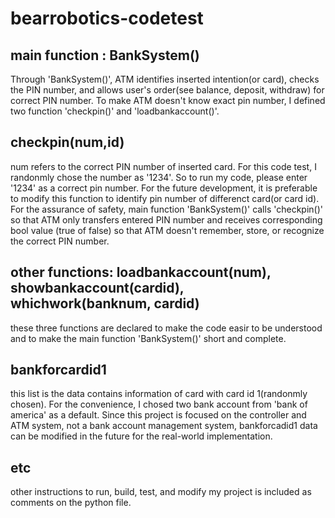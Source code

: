 # bearrobotics-codetest

## main function : BankSystem()

Through 'BankSystem()', ATM identifies inserted intention(or card), checks the PIN number, and allows user's order(see balance, deposit, withdraw) for correct PIN number.
To make ATM doesn't know exact pin number, I defined two function 'checkpin()' and 'loadbankaccount()'.

## checkpin(num,id)
num refers to the correct PIN number of inserted card. For this code test, I randonmly chose the number as '1234'. So to run my code, please enter '1234' as a correct pin number. For the future development, it is preferable to modify this function to identify pin number of differenct card(or card id). For the assurance of safety, main function 'BankSystem()' calls 'checkpin()' so that ATM only transfers entered PIN number and receives corresponding bool value (true of false) so that ATM doesn't remember, store, or recognize the correct PIN number.

## other functions: loadbankaccount(num), showbankaccount(cardid), whichwork(banknum, cardid)
these three functions are declared to make the code easir to be understood and to make the main function 'BankSystem()' short and complete.

## bankforcardid1
this list is the data contains information of card with card id 1(randonmly chosen). For the convenience, I chosed two bank account from 'bank of america' as a default. Since this project is focused on the controller and ATM system, not a bank account management system, bankforcadid1 data can be modified in the future for the real-world implementation.

## etc
other instructions to run, build, test, and modify my project is included as comments on the python file.
